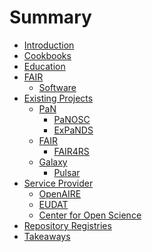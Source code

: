 # Summary

* [Introduction](README.md)
* [Cookbooks](cookbooks.md)
* [Education](education.md)
* [FAIR](fair/fair.md)
	* [Software](fair4rs.md)
* [Existing Projects]()
	* [PaN]()
		* [PaNOSC](projects/pan/panosc.md)
		* [ExPaNDS](projects/pan/expands.md)
	* [FAIR](projects/fair/fair.md)
		* [FAIR4RS](projects/fair/fair4rs.md)
	* [Galaxy](projects/galaxy/galaxy.md)
		* [Pulsar](projects/galaxy/pulsar.md)
* [Service Provider]()
	* [OpenAIRE](service_provider/openaire.md)
	* [EUDAT](service_provider/eudat.md)
	* [Center for Open Science](service_provider/cos.md)
* [Repository Registries](rep_reg.md)
* [Takeaways](takeaways.md)